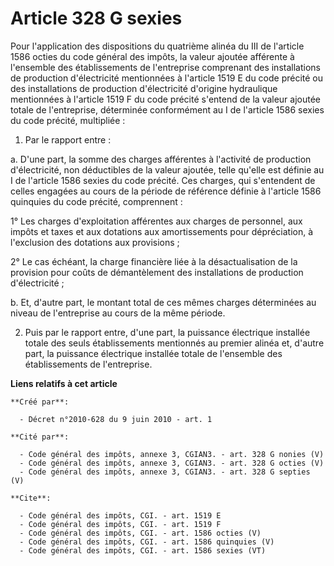 # Article 328 G sexies

Pour l'application des dispositions du quatrième alinéa du III de l'article 1586 octies du code général des impôts, la valeur
ajoutée afférente à l'ensemble des établissements de l'entreprise comprenant des installations de production d'électricité
mentionnées à l'article 1519 E du code précité ou des installations de production d'électricité d'origine hydraulique
mentionnées à l'article 1519 F du code précité s'entend de la valeur ajoutée totale de l'entreprise, déterminée conformément
au I de l'article 1586 sexies du code précité, multipliée : 

1. Par le rapport entre : 

a. D'une part, la somme des charges afférentes à l'activité de production d'électricité, non déductibles de la valeur
ajoutée, telle qu'elle est définie au I de l'article 1586 sexies du code précité. Ces charges, qui s'entendent de celles
engagées au cours de la période de référence définie à l'article 1586 quinquies du code précité, comprennent : 

1° Les charges d'exploitation afférentes aux charges de personnel, aux impôts et taxes et aux dotations aux amortissements
pour dépréciation, à l'exclusion des dotations aux provisions ; 

2° Le cas échéant, la charge financière liée à la désactualisation de la provision pour coûts de démantèlement des
installations de production d'électricité ; 

b. Et, d'autre part, le montant total de ces mêmes charges déterminées au niveau de l'entreprise au cours de la même
période. 

2. Puis par le rapport entre, d'une part, la puissance électrique installée totale des seuls établissements mentionnés au
premier alinéa et, d'autre part, la puissance électrique installée totale de l'ensemble des établissements de l'entreprise.

**Liens relatifs à cet article**

	**Créé par**:

	  - Décret n°2010-628 du 9 juin 2010 - art. 1

	**Cité par**:

	  - Code général des impôts, annexe 3, CGIAN3. - art. 328 G nonies (V)
	  - Code général des impôts, annexe 3, CGIAN3. - art. 328 G octies (V)
	  - Code général des impôts, annexe 3, CGIAN3. - art. 328 G septies (V)

	**Cite**:

	  - Code général des impôts, CGI. - art. 1519 E
	  - Code général des impôts, CGI. - art. 1519 F
	  - Code général des impôts, CGI. - art. 1586 octies (V)
	  - Code général des impôts, CGI. - art. 1586 quinquies (V)
	  - Code général des impôts, CGI. - art. 1586 sexies (VT)
